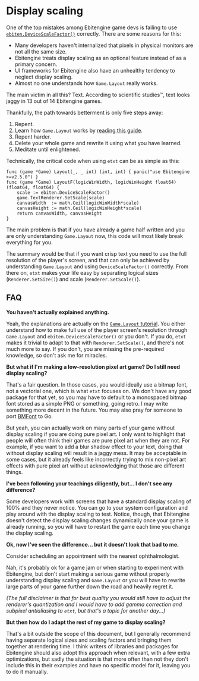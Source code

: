 # Display scaling

One of the top mistakes among Ebitengine game devs is failing to use [`ebiten.DeviceScaleFactor()`](https://pkg.go.dev/github.com/hajimehoshi/ebiten/v2#DeviceScaleFactor) correctly. There are some reasons for this:
- Many developers haven't internalized that pixels in physical monitors are not all the same size.
- Ebitengine treats display scaling as an optional feature instead of as a primary concern.
- UI frameworks for Ebitengine also have an unhealthy tendency to neglect display scaling.
- Almost no one understands how `Game.Layout` really works.

The main victim in all this? Text. According to scientific studies™, text looks jaggy in 13 out of 14 Ebitengine games.

Thankfully, the path towards betterment is only five steps away:
1. Repent.
2. Learn how `Game.Layout` works by [reading this guide](https://github.com/tinne26/kage-desk/blob/main/docs/tutorials/ebitengine_game.md#layout).
3. Repent harder.
4. Delete your whole game and rewrite it using what you have learned.
5. Meditate until enlightened.

Technically, the critical code when using `etxt` can be as simple as this:
```Golang
func (game *Game) Layout(_, _ int) (int, int) { panic("use Ebitengine >=v2.5.0") }
func (game *Game) LayoutF(logicWinWidth, logicWinHeight float64) (float64, float64) {
	scale := ebiten.DeviceScaleFactor()
	game.TextRenderer.SetScale(scale)
	canvasWidth  := math.Ceil(logicWinWidth*scale)
	canvasHeight := math.Ceil(logicWinHeight*scale)
	return canvasWidth, canvasHeight
}
```
The main problem is that if you have already a game half written and you are only understanding `Game.Layout` now, this code will most likely break everything for you.

The summary would be that if you want crisp text you need to use the full resolution of the player's screen, and that can only be achieved by understanding `Game.Layout` and using `DeviceScaleFactor()` correctly. From there on, `etxt` makes your life easy by separating logical sizes (`Renderer.SetSize()`) and scale (`Renderer.SetScale()`).

## FAQ

**You haven't actually explained anything.**

Yeah, the explanations are actually on the [`Game.Layout` tutorial](https://github.com/tinne26/kage-desk/blob/main/docs/tutorials/ebitengine_game.md#layout). You either understand how to make full use of the player screen's resolution through `Game.Layout` and `ebiten.DeviceScaleFactor()` or you don't. If you do, `etxt` makes it trivial to adapt to that with `Renderer.SetScale()`, and there's not much more to say. If you don't, you are missing the pre-required knowledge, so don't ask me for miracles.

**But what if I'm making a low-resolution pixel art game? Do I still need display scaling?**

That's a fair question. In those cases, you would ideally use a bitmap font, not a vectorial one, which is what `etxt` focuses on. We don't have any good package for that yet, so you may have to default to a monospaced bitmap font stored as a simple PNG or something, going retro. I may write something more decent in the future. You may also pray for someone to port [BMFont](https://www.angelcode.com/products/bmfont/) to Go.

But yeah, you can actually work on many parts of your game without display scaling if you are doing pure pixel art. I only want to highlight that people will often think their games are pure pixel art when they are not. For example, if you want to add a blur shadow effect to your text, doing that without display scaling will result in a jaggy mess. It may be acceptable in some cases, but it already feels like incorrectly trying to mix non-pixel art effects with pure pixel art without acknowledging that those are different things.

**I've been following your teachings diligently, but... I don't see any difference?**

Some developers work with screens that have a standard display scaling of 100% and they never notice. You can go to your system configuration and play around with the display scaling to test. Notice, though, that Ebitengine doesn't detect the display scaling changes dynamically once your game is already running, so you will have to restart the game each time you change the display scaling.

**Ok, now I've seen the difference... but it doesn't look that bad to me.**

Consider scheduling an appointment with the nearest ophthalmologist.

Nah, it's probably ok for a game jam or when starting to experiment with Ebitengine, but don't start making a serious game without properly understanding display scaling and `Game.Layout` or you will have to rewrite large parts of your game further down the road and heavily regret it.

*(The full disclaimer is that for best quality you would still have to adjust the renderer's quantization and I would have to add gamma correction and subpixel antialiasing to `etxt`, but that's a topic for another day...)*

**But then how do I adapt the rest of my game to display scaling?**

That's a bit outside the scope of this document, but I generally recommend having separate logical sizes and scaling factors and bringing them together at rendering time. I think writers of libraries and packages for Ebitengine should also adopt this approach when relevant, with a few extra optimizations, but sadly the situation is that more often than not they don't include this in their examples and have no specific model for it, leaving you to do it manually.
